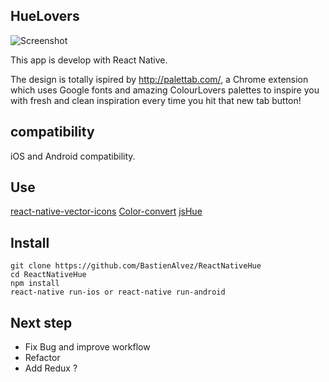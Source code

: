 **HueLovers**
---------
![Screenshot](http://www.noelshack.com/2016-25-1466688472-homescreenios.png?raw=true)

This app is develop with React Native.

The design is totally ispired by http://palettab.com/, a Chrome extension which uses Google fonts and amazing ColourLovers palettes to inspire you with fresh and clean inspiration every time you hit that new tab button!

compatibility
-------------

iOS and Android compatibility.

Use
---

[react-native-vector-icons](https://github.com/oblador/react-native-vector-icons)
[Color-convert](https://github.com/Qix-/color-convert)
[jsHue](https://github.com/blargoner/jshue)

Install
-------

    git clone https://github.com/BastienAlvez/ReactNativeHue
    cd ReactNativeHue
    npm install
    react-native run-ios or react-native run-android


Next step
-----------
 - Fix Bug and improve workflow
 - Refactor
 - Add Redux ?
